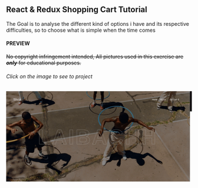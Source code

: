 ## React & Redux Shopping Cart Tutorial

<p> The Goal  is  to analyse
the different kind of options i have and its respective difficulties, so
to choose what is simple when the time comes</p>

#### PREVIEW

~~No copyright infringement intended, All pictures used in this exercise are **_only_** for educational purposes.~~

###### Click on the image to see to project

[<img src="./src/img/reduxshop.gif">](https://nadiamariduena.github.io/first-redux-shopping-cart/)
